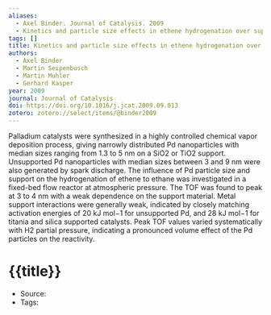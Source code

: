```yaml
---
aliases:
  - Axel Binder. Journal of Catalysis. 2009
  - Kinetics and particle size effects in ethene hydrogenation over supported palladium catalysts at atmospheric pressure
tags: []
title: Kinetics and particle size effects in ethene hydrogenation over supported palladium catalysts at atmospheric pressure
authors:
  - Axel Binder
  - Martin Seipenbusch
  - Martin Muhler
  - Gerhard Kasper
year: 2009
journal: Journal of Catalysis
doi: https://doi.org/10.1016/j.jcat.2009.09.013
zotero: zotero://select/items/@binder2009
---
```

<!-- START_ABSTRACT -->
Palladium catalysts were synthesized in a highly controlled chemical vapor deposition process, giving narrowly distributed Pd nanoparticles with median sizes ranging from 1.3 to 5 nm on a SiO2 or TiO2 support. Unsupported Pd nanoparticles with median sizes between 3 and 9 nm were also generated by spark discharge. The influence of Pd particle size and support on the hydrogenation of ethene to ethane was investigated in a fixed-bed flow reactor at atmospheric pressure. The TOF was found to peak at 3 to 4 nm with a weak dependence on the support material. Metal support interactions were generally weak, indicated by closely matching activation energies of 20 kJ mol−1 for unsupported Pd, and 28 kJ mol−1 for titania and silica supported catalysts. Peak TOF values varied systematically with H2 partial pressure, indicating a pronounced volume effect of the Pd particles on the reactivity.
<!-- END_ABSTRACT -->

<!-- START_TEMPLATE -->
# {{title}}

- Source:
- Tags: 
<!-- END_TEMPLATE -->